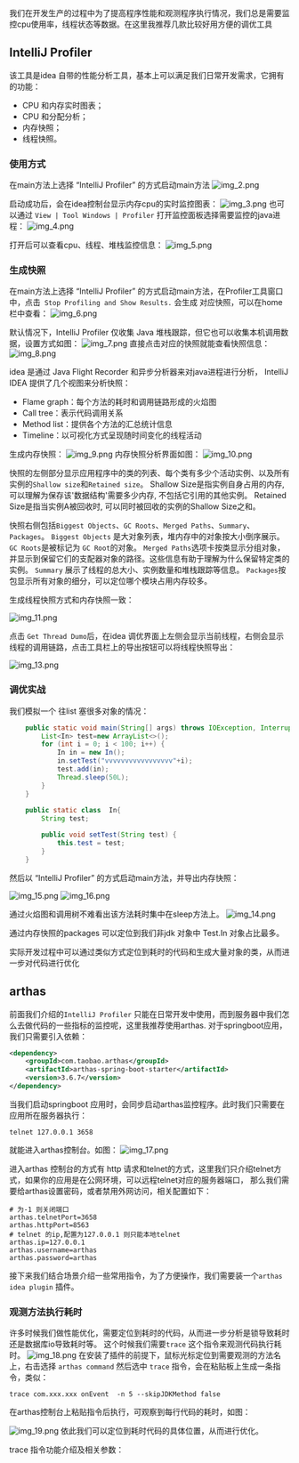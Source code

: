 我们在开发生产的过程中为了提高程序性能和观测程序执行情况，我们总是需要监控cpu使用率，线程状态等数据。在这里我推荐几款比较好用方便的调优工具

## IntelliJ Profiler 

该工具是idea 自带的性能分析工具，基本上可以满足我们日常开发需求，它拥有的功能：

- CPU 和内存实时图表；
- CPU 和分配分析；
- 内存快照；
- 线程快照。

### 使用方式

在main方法上选择 “IntelliJ Profiler” 的方式启动main方法
![img_2.png](img_2.png)

启动成功后，会在idea控制台显示内存cpu的实时监控图表：
![img_3.png](img_3.png)
也可以通过 `View | Tool Windows | Profiler` 打开监控面板选择需要监控的java进程：
![img_4.png](img_4.png)

打开后可以查看cpu、线程、堆栈监控信息：
![img_5.png](img_5.png)

### 生成快照
在main方法上选择 “IntelliJ Profiler” 的方式启动main方法，在Profiler工具窗口中，点击` Stop Profiling and Show Results.` 会生成
对应快照，可以在home栏中查看：
![img_6.png](img_6.png)

默认情况下，IntelliJ Profiler 仅收集 Java 堆栈跟踪，但它也可以收集本机调用数据，设置方式如图：
![img_7.png](img_7.png)
直接点击对应的快照就能查看快照信息：
![img_8.png](img_8.png)

idea 是通过 Java Flight Recorder 和异步分析器来对java进程进行分析，
IntelliJ IDEA 提供了几个视图来分析快照：

- Flame graph：每个方法的耗时和调用链路形成的火焰图
- Call tree：表示代码调用关系
- Method list：提供各个方法的汇总统计信息
- Timeline：以可视化方式呈现随时间变化的线程活动

生成内存快照：
![img_9.png](img_9.png)
内存快照分析界面如图：
![img_10.png](img_10.png)

快照的左侧部分显示应用程序中的类的列表、每个类有多少个活动实例、以及所有实例的`Shallow size`和`Retained size`。
Shallow Size是指实例自身占用的内存, 可以理解为保存该'数据结构'需要多少内存, 不包括它引用的其他实例。
Retained Size是指当实例A被回收时, 可以同时被回收的实例的Shallow Size之和。

快照右侧包括`Biggest Objects`、`GC Roots`、`Merged Paths`、`Summary`、`Packages`。
`Biggest Objects` 是大对象列表，堆内存中的对象按大小倒序展示。
`GC Roots`是被标记为 `GC Root`的对象。
`Merged Paths`选项卡按类显示分组对象，并显示到保留它们的支配器对象的路径。这些信息有助于理解为什么保留特定类的实例。
`Summary` 展示了线程的总大小、实例数量和堆栈跟踪等信息。
`Packages`按包显示所有对象的细分，可以定位哪个模块占用内存较多。

生成线程快照方式和内存快照一致：

![img_11.png](img_11.png)

点击 `Get Thread Dumo`后，在idea 调优界面上左侧会显示当前线程，右侧会显示线程的调用链路，点击工具栏上的导出按钮可以将线程快照导出：

![img_13.png](img_13.png)

### 调优实战

我们模拟一个 往list 塞很多对象的情况：
```java
    public static void main(String[] args) throws IOException, InterruptedException {
        List<In> test=new ArrayList<>();
        for (int i = 0; i < 100; i++) {
            In in = new In();
            in.setTest("vvvvvvvvvvvvvvvvv"+i);
            test.add(in);
            Thread.sleep(50L);
        }
    }
    
    public static class  In{
        String test;

        public void setTest(String test) {
            this.test = test;
        }
    }
```
然后以 “IntelliJ Profiler” 的方式启动main方法，并导出内存快照：

![img_15.png](img_15.png)
![img_16.png](img_16.png)

通过火焰图和调用树不难看出该方法耗时集中在sleep方法上。
![img_14.png](img_14.png)

通过内存快照的packages 可以定位到我们非jdk 对象中 Test.In 对象占比最多。

实际开发过程中可以通过类似方式定位到耗时的代码和生成大量对象的类，从而进一步对代码进行优化

## arthas

前面我们介绍的`IntelliJ Profiler` 只能在日常开发中使用，而到服务器中我们怎么去做代码的一些指标的监控呢，这里我推荐使用arthas.
对于springboot应用，我们只需要引入依赖：
```xml
<dependency>
    <groupId>com.taobao.arthas</groupId>
    <artifactId>arthas-spring-boot-starter</artifactId>
    <version>3.6.7</version>
</dependency>
```

当我们启动springboot 应用时，会同步启动arthas监控程序。此时我们只需要在应用所在服务器执行：

```shell
telnet 127.0.0.1 3658
```

就能进入arthas控制台。如图：
![img_17.png](img_17.png)

进入arthas 控制台的方式有 http 请求和telnet的方式，这里我们只介绍telnet方式，如果你的应用是在公网环境，可以远程telnet对应的服务器端口，
那么我们需要给arthas设置密码，或者禁用外网访问，相关配置如下：
```properties
# 为-1 则关闭端口
arthas.telnetPort=3658
arthas.httpPort=8563
# telnet 的ip,配置为127.0.0.1 则只能本地telnet
arthas.ip=127.0.0.1
arthas.username=arthas
arthas.password=arthas

```

接下来我们结合场景介绍一些常用指令，为了方便操作，我们需要装一个`arthas idea plugin` 插件。

### 观测方法执行耗时

许多时候我们做性能优化，需要定位到耗时的代码，从而进一步分析是锁导致耗时还是数据库io导致耗时等。
这个时候我们需要`trace` 这个指令来观测代码执行耗时。
![img_18.png](img_18.png)
在安装了插件的前提下，鼠标光标定位到需要观测的方法名上，右击选择 `arthas command` 然后选中 `trace` 指令，会在粘贴板上生成一条指令，类似：

```shell
trace com.xxx.xxx onEvent  -n 5 --skipJDKMethod false 
```
在arthas控制台上粘贴指令后执行，可观察到每行代码的耗时，如图：

![img_19.png](img_19.png)
依此我们可以定位到耗时代码的具体位置，从而进行优化。

trace 指令功能介绍及相关参数：





